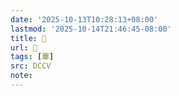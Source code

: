 ```yaml
---
date: '2025-10-13T10:28:13+08:00'
lastmod: '2025-10-14T21:46:45-08:00'
title: 􃋈
url: 􃋈
tags: [罼]
src: DCCV
note:
---
```

